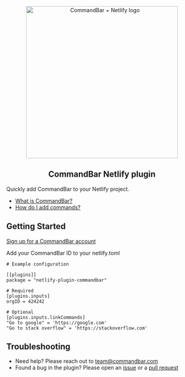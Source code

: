 <p align="center">
    <a href="https://commandbar.com" target="_blank" rel="noopener noreferrer">
      <img width="400" src="https://staticassets.commandbar.com/brand/netlify-plugin.png" alt="CommandBar + Netlify logo">
    </a>
</p>

<h2 align="center">CommandBar Netlify plugin</h2>

Quickly add CommandBar to your Netlify project.

- [What is CommandBar?](https://commandbar.com)
- [How do I add commands?](https://www.commandbar.com/docs/)

## Getting Started

[Sign up for a CommandBar account](https://app.commandbar.com/signup)

Add your CommandBar ID to your netlify.toml

```
# Example configuration

[[plugins]]
package = "netlify-plugin-commandbar"

# Required
[plugins.inputs]
orgID = 424242

# Optional
[plugins.inputs.linkCommands]
"Go to google" = 'https://google.com'
"Go to stack overflow" = 'https://stackoverflow.com'
```

## Troubleshooting

- Need help? Please reach out to [team@commandbar.com](team@commandbar.com)
- Found a bug in the plugin? Please open an [issue](https://github.com/tryfoobar/netlify-plugin-commandbar/issues) or a [pull request](https://github.com/tryfoobar/netlify-plugin-commandbar/pulls)
